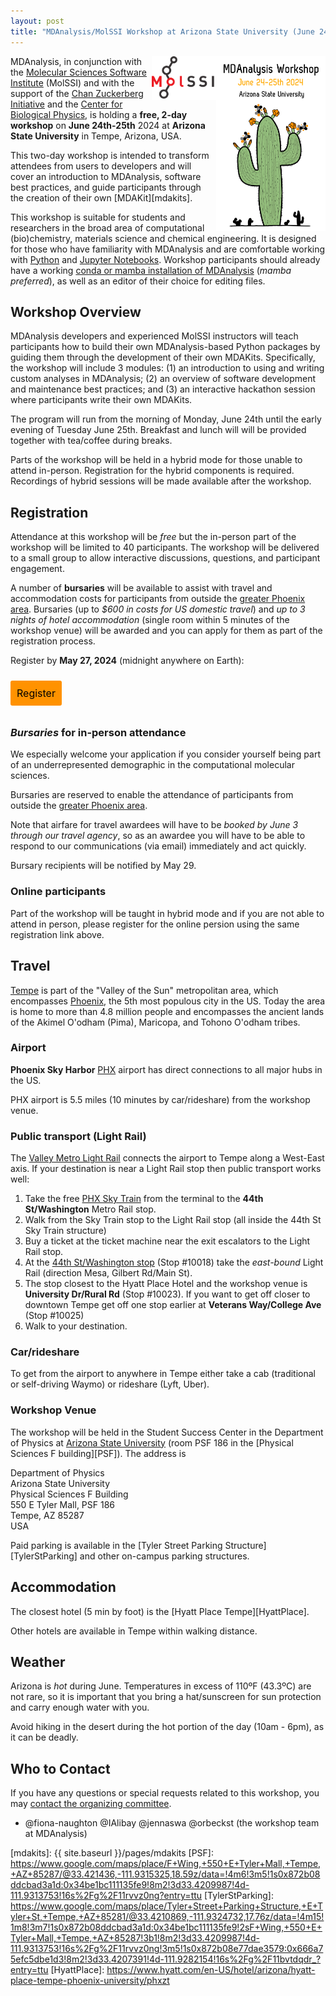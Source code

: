 ```yaml
---
layout: post
title: "MDAnalysis/MolSSI Workshop at Arizona State University (June 24/25, 2024)"
---
```


<img
src="/public/images/ASUworkshop_cactus.png"
title="MDAnalysis ASU workshop 2024" alt="MDAnalysis Workshop June 24-25th, 2024 at Arizona State University"
style="float: right; height: 20em; " />

<img
src="/public/images/MolSSI_Logo.png"
title="MolSSI logo" alt="MolSSI logo"
style="float: right; height: 5em; " />

MDAnalysis, in conjunction with the [Molecular Sciences Software Institute][MolSSI]
(MolSSI) and with the support of the [Chan Zuckerberg Initiative][CZI] and the
[Center for Biological Physics][CBP], is holding a **free, 2-day workshop** on **June
24th-25th** 2024 at **Arizona State University** in Tempe, Arizona, USA.

This two-day workshop is intended to transform attendees from users to
developers and will cover an introduction to MDAnalysis, software best
practices, and guide participants through the creation of their own [MDAKit][mdakits].

This workshop is suitable for students and researchers in the broad area
of computational (bio)chemistry, materials science and chemical engineering. It
is designed for those who have familiarity with MDAnalysis and are
comfortable working with [Python](https://www.python.org/) and [Jupyter
Notebooks](https://jupyter-notebook.readthedocs.io/en/stable/). Workshop
participants should already have a working [conda or mamba installation of
MDAnalysis](https://userguide.mdanalysis.org/stable/installation.html) (*mamba
preferred*), as well as an editor of their choice for editing files.


## Workshop Overview

MDAnalysis developers and experienced MolSSI instructors will teach
participants how to build their own MDAnalysis-based Python packages by guiding
them through the development of their own MDAKits. Specifically, the workshop
will include 3 modules: (1) an introduction to using and writing custom
analyses in MDAnalysis; (2) an overview of software development and maintenance
best practices; and (3) an interactive hackathon session where participants
write their own MDAKits.

The program will run from the morning of Monday, June 24th until the early
evening of Tuesday June 25th. Breakfast and lunch will will be provided
together with tea/coffee during breaks.

Parts of the workshop will be held in a hybrid mode for those unable to attend
in-person. Registration for the hybrid components is required. Recordings of
hybrid sessions will be made available after the workshop.




## Registration

Attendance at this workshop will be *free* but the in-person part of the
workshop will be limited to 40 participants. The workshop will be delivered to
a small group to allow interactive discussions, questions, and participant
engagement.

A number of **bursaries** will be available to assist with travel and
accommodation costs for participants from outside the [greater Phoenix
area](https://en.wikipedia.org/wiki/Phoenix_metropolitan_area). Bursaries (up
to *$600 in costs for US domestic travel*) and *up to 3 nights of hotel
accommodation* (single room within 5 minutes of the workshop venue) will be
awarded and you can apply for them as part of the registration process.

Register by **May 27, 2024** (midnight anywhere on Earth):

<a href="https://forms.gle/UeiFJ6rbnXnhosnWA" target="_blank" style="background:#FF9200;padding:10px;margin:10px 0px;text-align:center;text-decoration:none;font-size:12pt;color:#000000;display:inline-block;border-radius:3px">Register</a>

### *Bursaries* for in-person attendance

We especially welcome your application if you consider yourself being part of
an underrepresented demographic in the computational molecular sciences.

Bursaries are reserved to enable the attendance of participants from outside
the [greater Phoenix area](https://en.wikipedia.org/wiki/Phoenix_metropolitan_area).

Note that airfare for travel awardees will have to be *booked by June 3 through
our travel agency*, so as an awardee you will have to be able to
respond to our communications (via email) immediately and act quickly.

Bursary recipients will be notified by May 29. 


### Online participants

Part of the workshop will be taught in hybrid mode and if you are not able to
attend in person, please register for the online persion using the same
registration link above.




## Travel

[Tempe][] is part of the "Valley of the Sun" metropolitan area, which encompasses
[Phoenix][], the 5th most populous city in the US. Today the area is home to more
than 4.8 million people and encompasses the ancient lands of the Akimel O'odham
(Pima), Maricopa, and Tohono O'odham tribes.


### Airport

**Phoenix Sky Harbor** [PHX][] airport has direct connections to all major hubs
in the US.

PHX airport is 5.5 miles (10 minutes by car/rideshare) from the workshop venue.

### Public transport (Light Rail)

The [Valley Metro Light Rail][Light Rail] connects the airport to Tempe along a
West-East axis. If your destination is near a Light Rail stop then
public transport works well:

1. Take the free [PHX Sky Train][] from the terminal to the **44th St/Washington**
Metro Rail stop.
2. Walk from the Sky Train stop to the Light Rail stop (all inside the 44th St
Sky Train structure)
3. Buy a ticket at the ticket machine near the exit escalators to the Light
Rail stop.
4. At the [44th St/Washington stop][LightRail44thSt] (Stop #10018) take the
*east-bound* Light Rail (direction Mesa, Gilbert Rd/Main St).
5. The stop closest to the Hyatt Place Hotel and the workshop venue is
**University Dr/Rural Rd** (Stop #10023). If you want to get off closer to
downtown Tempe get off one stop earlier at **Veterans Way/College Ave** (Stop #10025)
6. Walk to your destination.

### Car/rideshare

To get from the airport to anywhere in Tempe either take a cab (traditional or self-driving
Waymo) or rideshare (Lyft, Uber).


### Workshop Venue

The workshop will be held in the Student Success Center in the Department of
Physics at [Arizona State University][ASU] (room PSF 186 in the [Physical Sciences F
building][PSF]). The address is

  Department of Physics  
  Arizona State University  
  Physical Sciences F Building  
  550 E Tyler Mall, PSF 186  
  Tempe, AZ 85287  
  USA
 
Paid parking is available in the [Tyler Street Parking
Structure][TylerStParking] and other on-campus parking structures.

## Accommodation

The closest hotel (5 min by foot) is the [Hyatt Place Tempe][HyattPlace].

Other hotels are available in Tempe within walking distance.


## Weather

Arizona is *hot* during June. Temperatures in excess of 110ºF (43.3ºC) are not
rare, so it is important that you bring a hat/sunscreen for sun protection and carry
enough water with you.

Avoid hiking in the desert during the hot portion of the day (10am - 6pm), as it
can be deadly.


## Who to Contact

If you have any questions or special requests related to this workshop, you may [contact the organizing committee](mailto:workshops@mdanalysis.org).

- @fiona-naughton @IAlibay @jennaswa @orbeckst (the workshop team at MDAnalysis)


[MolSSI]: https://molssi.org/
[CBP]: https://cbp.asu.edu
[CZI]: https://chanzuckerberg.com
[mdakits]: {{ site.baseurl }}/pages/mdakits
[PSF]: https://www.google.com/maps/place/F+Wing,+550+E+Tyler+Mall,+Tempe,+AZ+85287/@33.421436,-111.9315325,18.59z/data=!4m6!3m5!1s0x872b08ddcbad3a1d:0x34be1bc111135fe9!8m2!3d33.4209987!4d-111.9313753!16s%2Fg%2F11rvvz0ng?entry=ttu
[TylerStParking]: https://www.google.com/maps/place/Tyler+Street+Parking+Structure,+E+Tyler+St,+Tempe,+AZ+85281/@33.4210869,-111.9324732,17.76z/data=!4m15!1m8!3m7!1s0x872b08ddcbad3a1d:0x34be1bc111135fe9!2sF+Wing,+550+E+Tyler+Mall,+Tempe,+AZ+85287!3b1!8m2!3d33.4209987!4d-111.9313753!16s%2Fg%2F11rvvz0ng!3m5!1s0x872b08e77dae3579:0x666a75efc5dbe1d3!8m2!3d33.4207391!4d-111.9282154!16s%2Fg%2F11bvtdqdr_?entry=ttu
[HyattPlace]: https://www.hyatt.com/en-US/hotel/arizona/hyatt-place-tempe-phoenix-university/phxzt

[Tempe]: https://www.tempe.gov/
[Phoenix]: https://www.phoenix.gov/
[ASU]: https://www.asu.edu
[PHX]: https://www.skyharbor.com/
[Light Rail]: https://www.valleymetro.org/maps-schedules/rail
[PHX Sky Train]: https://www.skyharbor.com/ground-transportation/phx-sky-train/
[LightRail44thSt]: https://valleymetro.org/maps-schedules/RAIL?location=44th%20St/Washington,%20East%20Washington%20Street,%20Phoenix,%20AZ,%20USA
